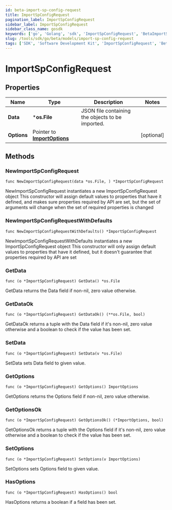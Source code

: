 ```yaml
---
id: beta-import-sp-config-request
title: ImportSpConfigRequest
pagination_label: ImportSpConfigRequest
sidebar_label: ImportSpConfigRequest
sidebar_class_name: gosdk
keywords: ['go', 'Golang', 'sdk', 'ImportSpConfigRequest', 'BetaImportSpConfigRequest'] 
slug: /tools/sdk/go/beta/models/import-sp-config-request
tags: ['SDK', 'Software Development Kit', 'ImportSpConfigRequest', 'BetaImportSpConfigRequest']
---
```


# ImportSpConfigRequest

## Properties

Name | Type | Description | Notes
------------ | ------------- | ------------- | -------------
**Data** | ***os.File** | JSON file containing the objects to be imported. | 
**Options** | Pointer to [**ImportOptions**](import-options) |  | [optional] 

## Methods

### NewImportSpConfigRequest

`func NewImportSpConfigRequest(data *os.File, ) *ImportSpConfigRequest`

NewImportSpConfigRequest instantiates a new ImportSpConfigRequest object
This constructor will assign default values to properties that have it defined,
and makes sure properties required by API are set, but the set of arguments
will change when the set of required properties is changed

### NewImportSpConfigRequestWithDefaults

`func NewImportSpConfigRequestWithDefaults() *ImportSpConfigRequest`

NewImportSpConfigRequestWithDefaults instantiates a new ImportSpConfigRequest object
This constructor will only assign default values to properties that have it defined,
but it doesn't guarantee that properties required by API are set

### GetData

`func (o *ImportSpConfigRequest) GetData() *os.File`

GetData returns the Data field if non-nil, zero value otherwise.

### GetDataOk

`func (o *ImportSpConfigRequest) GetDataOk() (**os.File, bool)`

GetDataOk returns a tuple with the Data field if it's non-nil, zero value otherwise
and a boolean to check if the value has been set.

### SetData

`func (o *ImportSpConfigRequest) SetData(v *os.File)`

SetData sets Data field to given value.


### GetOptions

`func (o *ImportSpConfigRequest) GetOptions() ImportOptions`

GetOptions returns the Options field if non-nil, zero value otherwise.

### GetOptionsOk

`func (o *ImportSpConfigRequest) GetOptionsOk() (*ImportOptions, bool)`

GetOptionsOk returns a tuple with the Options field if it's non-nil, zero value otherwise
and a boolean to check if the value has been set.

### SetOptions

`func (o *ImportSpConfigRequest) SetOptions(v ImportOptions)`

SetOptions sets Options field to given value.

### HasOptions

`func (o *ImportSpConfigRequest) HasOptions() bool`

HasOptions returns a boolean if a field has been set.


